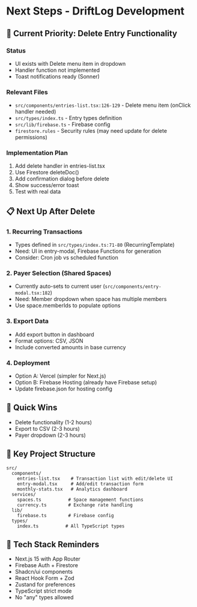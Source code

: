 # Next Steps - DriftLog Development

## 🚧 Current Priority: Delete Entry Functionality

### Status
- UI exists with Delete menu item in dropdown
- Handler function not implemented
- Toast notifications ready (Sonner)

### Relevant Files
- `src/components/entries-list.tsx:126-129` - Delete menu item (onClick handler needed)
- `src/types/index.ts` - Entry types definition
- `src/lib/firebase.ts` - Firebase config
- `firestore.rules` - Security rules (may need update for delete permissions)

### Implementation Plan
1. Add delete handler in entries-list.tsx
2. Use Firestore deleteDoc() 
3. Add confirmation dialog before delete
4. Show success/error toast
5. Test with real data

## 📋 Next Up After Delete

### 1. Recurring Transactions
- Types defined in `src/types/index.ts:71-80` (RecurringTemplate)
- Need: UI in entry-modal, Firebase Functions for generation
- Consider: Cron job vs scheduled function

### 2. Payer Selection (Shared Spaces)
- Currently auto-sets to current user (`src/components/entry-modal.tsx:182`)
- Need: Member dropdown when space has multiple members
- Use space.memberIds to populate options

### 3. Export Data
- Add export button in dashboard
- Format options: CSV, JSON
- Include converted amounts in base currency

### 4. Deployment
- Option A: Vercel (simpler for Next.js)
- Option B: Firebase Hosting (already have Firebase setup)
- Update firebase.json for hosting config

## 🎯 Quick Wins
- Delete functionality (1-2 hours)
- Export to CSV (2-3 hours)
- Payer dropdown (2-3 hours)

## 📁 Key Project Structure
```
src/
  components/
    entries-list.tsx    # Transaction list with edit/delete UI
    entry-modal.tsx     # Add/edit transaction form
    monthly-stats.tsx   # Analytics dashboard
  services/
    spaces.ts          # Space management functions
    currency.ts        # Exchange rate handling
  lib/
    firebase.ts        # Firebase config
  types/
    index.ts          # All TypeScript types
```

## 🔧 Tech Stack Reminders
- Next.js 15 with App Router
- Firebase Auth + Firestore
- Shadcn/ui components
- React Hook Form + Zod
- Zustand for preferences
- TypeScript strict mode
- No "any" types allowed